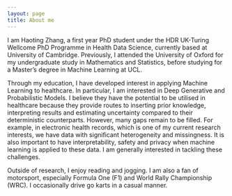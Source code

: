 ```yaml
---
layout: page
title: About me
---
```


I am Haoting Zhang, a first year PhD student under the HDR UK-Turing Wellcome PhD Programme in Health Data Science, currently based at University of Cambridge. Previously, I attended the University of Oxford for my undergraduate study in Mathematics and Statistics, before studying for a Master’s degree in Machine Learning at UCL. 

Through my education, I have developed interest in applying Machine Learning to healthcare. In particular, I am interested in Deep Generative and Probabilistic Models. I believe they have the potential to be utilised in healthcare because they provide routes to inserting prior knowledge, interpreting results and estimating uncertainty compared to their deterministic counterparts. However, many gaps remain to be filled. For example, in electronic health records, which is one of my current research interests, we have data with significant heterogeneity and missingness. It is also important to have interpretability, safety and privacy when machine learning is applied to these data. I am generally interested in tackling these challenges.

Outside of research, I enjoy reading and jogging. I am also a fan of motorsport, especially Formula One (F1) and World Rally Championship (WRC). I occasionally drive go karts in a casual manner.
